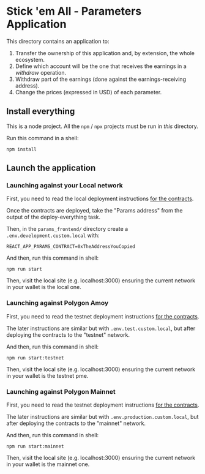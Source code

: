 # Stick 'em All - Parameters Application

This directory contains an application to:

1. Transfer the ownership of this application and, by extension, the whole ecosystem.
2. Define which account will be the one that receives the earnings in a _withdraw_ operation.
3. Withdraw part of the earnings (done against the earnings-receiving address).
4. Change the prices (expressed in USD) of each parameter.

## Install everything

This is a node project. All the `npm` / `npx` projects must be run in _this_ directory.

Run this command in a shell:

```shell
npm install
```

## Launch the application

### Launching against your Local network

First, you need to read the local deployment instructions [for the contracts](../contracts/README.md).

Once the contracts are deployed, take the "Params address" from the output of the deploy-everything task.

Then, in the `params_frontend/` directory create a `.env.development.custom.local` with:

```
REACT_APP_PARAMS_CONTRACT=0xTheAddressYouCopied
```

And then, run this command in shell:

```shell
npm run start
```

Then, visit the local site (e.g. localhost:3000) ensuring the current network in your wallet is the local one.

### Launching against Polygon Amoy

First, you need to read the testnet deployment instructions [for the contracts](../contracts/README.md).

The later instructions are similar but with `.env.test.custom.local`, but after deploying the contracts
to the "testnet" network.

And then, run this command in shell:

```shell
npm run start:testnet
```

Then, visit the local site (e.g. localhost:3000) ensuring the current network in your wallet is the testnet pme.

### Launching against Polygon Mainnet

First, you need to read the testnet deployment instructions [for the contracts](../contracts/README.md).

The later instructions are similar but with `.env.production.custom.local`, but after deploying the contracts
to the "mainnet" network.

And then, run this command in shell:

```shell
npm run start:mainnet
```

Then, visit the local site (e.g. localhost:3000) ensuring the current network in your wallet is the mainnet one.

